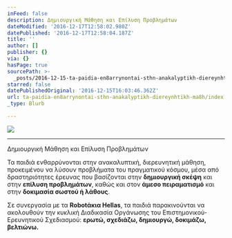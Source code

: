 ```yaml
---
inFeed: false
description: Δημιουργική Μάθηση και Επίλυση Προβλημάτων
dateModified: '2016-12-17T12:58:02.980Z'
datePublished: '2016-12-17T12:58:04.187Z'
title: ''
author: []
publisher: {}
via: {}
hasPage: true
sourcePath: >-
  _posts/2016-12-15-ta-paidia-en8arrynontai-sthn-anakalyptikh-diereynhtikh-ma8h.md
starred: false
datePublishedOriginal: '2016-12-15T16:03:46.362Z'
url: ta-paidia-en8arrynontai-sthn-anakalyptikh-diereynhtikh-ma8h/index.html
_type: Blurb

---
```

![](https://the-grid-user-content.s3-us-west-2.amazonaws.com/2ed11349-40c4-4672-922f-2d2e14e2cfa5.gif)

---

Δημιουργική Μάθηση και Επίλυση Προβλημάτων

Τα παιδιά ενθαρρύνονται στην ανακαλυπτική, διερευνητική μάθηση, προκειμένου να λύσουν προβλήματα του πραγματικού κόσμου, μέσα από δραστηριότητες έρευνας που βασίζoνται στην **δημιουργική σκέψη** και στην **επίλυση προβλημάτων**, καθώς και στον **άμεσο πειραματισμό** και στην **δοκιμασία σωστού ή λάθους**.

Σε συνεργασία με τα **Robotάκια Hellas**, τα παιδιά παρακινούνται να ακολουθούν την κυκλική Διαδικασία Οργάνωσης του Επιστημονικού-Ερευνητικού Σχεδιασμού: **ερωτώ, σχεδιάζω, δημιουργώ, δοκιμάζω, βελτιώνω.**